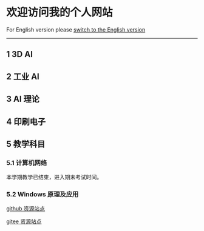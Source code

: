 # 欢迎访问我的个人网站

For English version please [switch to the English version](index.md)


**********************************

## 1 3D AI


## 2 工业 AI


## 3 AI 理论


## 4 印刷电子


## 5 教学科目


### 5.1 计算机网络

本学期教学已结束，进入期末考试时间。

### 5.2 Windows 原理及应用

[github 资源站点](https://github.com/principleWindows)

[gitee 资源站点](https://gitee.com/principlewindows)




